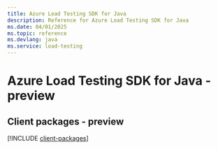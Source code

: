```yaml
---
title: Azure Load Testing SDK for Java
description: Reference for Azure Load Testing SDK for Java
ms.date: 04/01/2025
ms.topic: reference
ms.devlang: java
ms.service: load-testing
---
```

# Azure Load Testing SDK for Java - preview

## Client packages - preview
[!INCLUDE [client-packages](load-testing-client-index.md)]